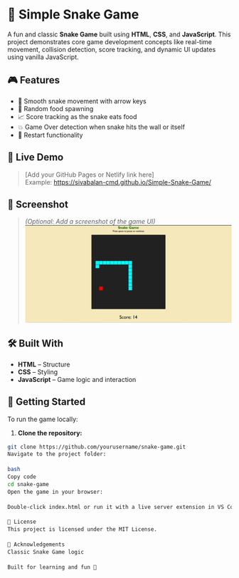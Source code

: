 # 🐍 Simple Snake Game

A fun and classic **Snake Game** built using **HTML**, **CSS**, and **JavaScript**. This project demonstrates core game development concepts like real-time movement, collision detection, score tracking, and dynamic UI updates using vanilla JavaScript.

## 🎮 Features

- 🐍 Smooth snake movement with arrow keys
- 🍎 Random food spawning
- 📈 Score tracking as the snake eats food
- 💥 Game Over detection when snake hits the wall or itself
- 🔁 Restart functionality

## 🚀 Live Demo

> [Add your GitHub Pages or Netlify link here]  
> Example: https://sivabalan-cmd.github.io/Simple-Snake-Game/

## 📸 Screenshot

> *(Optional: Add a screenshot of the game UI)*  
> ![Snake Game Screenshot](i1.png)

## 🛠️ Built With

- **HTML** – Structure  
- **CSS** – Styling  
- **JavaScript** – Game logic and interaction  

## 📂 Getting Started

To run the game locally:

1. **Clone the repository:**

```bash
git clone https://github.com/yourusername/snake-game.git
Navigate to the project folder:

bash
Copy code
cd snake-game
Open the game in your browser:

Double-click index.html or run it with a live server extension in VS Code.

📄 License
This project is licensed under the MIT License.

🙌 Acknowledgements
Classic Snake Game logic

Built for learning and fun 🚀
